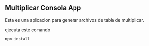 ## Multiplicar Consola App
Esta es una aplicacion para generar archivos de tabla de multiplicar.

ejecuta este comando 

``````````````
npm install
```````````````
